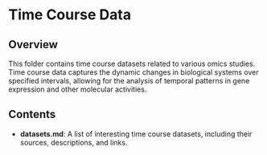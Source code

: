 # Time Course Data

## Overview

This folder contains time course datasets related to various omics studies. Time course data captures the dynamic changes in biological systems over specified intervals, allowing for the analysis of temporal patterns in gene expression and other molecular activities.

## Contents

- **datasets.md**: A list of interesting time course datasets, including their sources, descriptions, and links.


